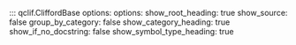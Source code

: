 

::: qclif.CliffordBase
    options:
    options:
        show_root_heading: true
        show_source: false
        group_by_category: false
        show_category_heading: true
        show_if_no_docstring: false
        show_symbol_type_heading: true
